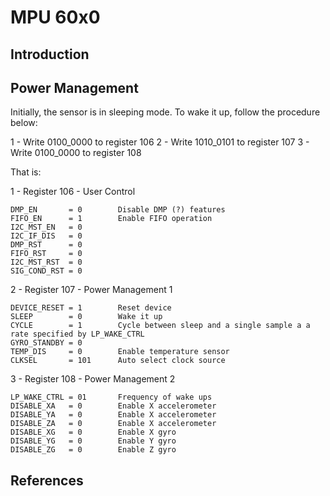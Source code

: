 MPU 60x0
========


Introduction
------------



Power Management
----------------

Initially, the sensor is in sleeping mode. To wake it up, follow the procedure below:

1 - Write 0100_0000 to register 106
2 - Write 1010_0101 to register 107
3 - Write 0100_0000 to register 108

That is:

1 - Register 106 - User Control

    DMP_EN       = 0        Disable DMP (?) features
    FIFO_EN      = 1        Enable FIFO operation
    I2C_MST_EN   = 0
    I2C_IF_DIS   = 0
    DMP_RST      = 0
    FIFO_RST     = 0
    I2C_MST_RST  = 0
    SIG_COND_RST = 0

2 - Register 107 - Power Management 1

    DEVICE_RESET = 1        Reset device
    SLEEP        = 0        Wake it up
    CYCLE        = 1        Cycle between sleep and a single sample a a rate specified by LP_WAKE_CTRL
    GYRO_STANDBY = 0
    TEMP_DIS     = 0        Enable temperature sensor
    CLKSEL       = 101      Auto select clock source

3 - Register 108 - Power Management 2

    LP_WAKE_CTRL = 01       Frequency of wake ups
    DISABLE_XA   = 0        Enable X accelerometer
    DISABLE_YA   = 0        Enable X accelerometer
    DISABLE_ZA   = 0        Enable X accelerometer
    DISABLE_XG   = 0        Enable X gyro
    DISABLE_YG   = 0        Enable Y gyro
    DISABLE_ZG   = 0        Enable Z gyro





References
----------
